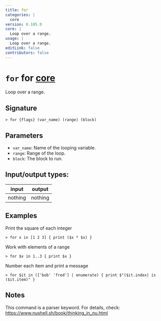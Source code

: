 ```yaml
---
title: for
categories: |
  core
version: 0.105.0
core: |
  Loop over a range.
usage: |
  Loop over a range.
editLink: false
contributors: false
---
```

<!-- This file is automatically generated. Please edit the command in https://github.com/nushell/nushell instead. -->

# `for` for [core](/commands/categories/core.md)

<div class='command-title'>Loop over a range.</div>

## Signature

```> for {flags} (var_name) (range) (block)```

## Parameters

 -  `var_name`: Name of the looping variable.
 -  `range`: Range of the loop.
 -  `block`: The block to run.


## Input/output types:

| input   | output  |
| ------- | ------- |
| nothing | nothing |
## Examples

Print the square of each integer
```nu
> for x in [1 2 3] { print ($x * $x) }

```

Work with elements of a range
```nu
> for $x in 1..3 { print $x }

```

Number each item and print a message
```nu
> for $it in (['bob' 'fred'] | enumerate) { print $"($it.index) is ($it.item)" }

```

## Notes
This command is a parser keyword. For details, check:
  https://www.nushell.sh/book/thinking_in_nu.html
